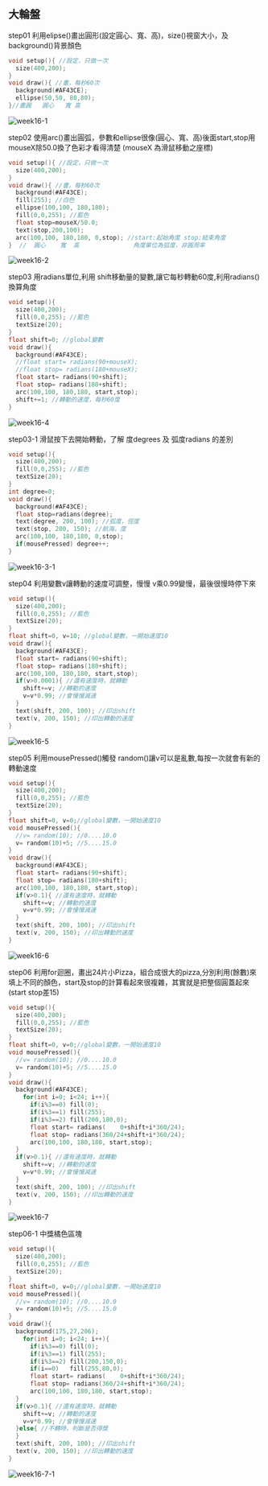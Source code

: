 ## 大輪盤
step01 利用elipse()畫出圓形(設定圓心、寬、高)，size()視窗大小，及background()背景顏色
```C
void setup(){ //設定，只做一次
  size(400,200);
} 
void draw(){ //畫，每秒60次
  background(#AF43CE);
  ellipse(50,50, 80,80);
}//畫圓   圓心   寬 高
```
![week16-1](https://user-images.githubusercontent.com/79676872/121618153-e9209b00-ca98-11eb-99cf-4065db0d5a6c.png)

step02 使用arc()畫出圓弧，參數和ellipse很像(圓心、寬、高)後面start,stop用mouseX除50.0換了色彩才看得清楚 (mouseX 為滑鼠移動之座標)
```C
void setup(){ //設定，只做一次
  size(400,200);
} 
void draw(){ //畫，每秒60次
  background(#AF43CE);
  fill(255); //白色
  ellipse(100,100, 180,180);
  fill(0,0,255); //藍色
  float stop=mouseX/50.0;
  text(stop,200,100);
  arc(100,100, 180,180, 0,stop); //start:起始角度 stop:結束角度
}  //  圓心    寬  高               角度單位為弧度，非圓周率
```
![week16-2](https://user-images.githubusercontent.com/79676872/121619496-4b7a9b00-ca9b-11eb-9646-30bdb5cd1bd8.png)

step03 用radians單位,利用 shift移動量的變數,讓它每秒轉動60度,利用radians()換算角度
```C
void setup(){
  size(400,200);
  fill(0,0,255); //藍色
  textSize(20);
} 
float shift=0; //global變數
void draw(){
  background(#AF43CE);
  //float start= radians(90+mouseX);
  //float stop= radians(180+mouseX);
  float start= radians(90+shift);
  float stop= radians(180+shift);
  arc(100,100, 180,180, start,stop);
  shift+=1; //轉動的速度，每秒60度
}
```
![week16-4](https://user-images.githubusercontent.com/79676872/121623113-b6c76b80-caa1-11eb-9ccb-62db6fbdea13.png)

step03-1 滑鼠按下去開始轉動，了解 度degrees 及 弧度radians 的差別
```C
void setup(){
  size(400,200);
  fill(0,0,255); //藍色
  textSize(20);
} 
int degree=0;
void draw(){
  background(#AF43CE);
  float stop=radians(degree);
  text(degree, 200, 100); //弧度，徑度
  text(stop, 200, 150); //航海，度
  arc(100,100, 180,180, 0,stop);
  if(mousePressed) degree++;
}
```
![week16-3-1](https://user-images.githubusercontent.com/79676872/121624800-c72d1580-caa4-11eb-8ee3-f2905a3d8f18.png)

step04 利用變數v讓轉動的速度可調整，慢慢 v乘0.99變慢，最後很慢時停下來
```C
void setup(){
  size(400,200);
  fill(0,0,255); //藍色
  textSize(20);
} 
float shift=0, v=10; //global變數，一開始速度10
void draw(){
  background(#AF43CE);
  float start= radians(90+shift);
  float stop= radians(180+shift);
  arc(100,100, 180,180, start,stop);
  if(v>0.0001){ //還有速度時，就轉動
    shift+=v; //轉動的速度
    v=v*0.99; //會慢慢減速
  }
  text(shift, 200, 100); //印出shift
  text(v, 200, 150); //印出轉動的速度
}
```
![week16-5](https://user-images.githubusercontent.com/79676872/121624346-ee371780-caa3-11eb-8c94-9025c01a8115.png)

step05 利用mousePressed()觸發 random()讓v可以是亂數,每按一次就會有新的轉動速度
```C
void setup(){
  size(400,200);
  fill(0,0,255); //藍色
  textSize(20);
} 
float shift=0, v=0;//global變數，一開始速度10
void mousePressed(){
  //v= random(10); //0....10.0
  v= random(10)+5; //5....15.0
}
void draw(){
  background(#AF43CE);
  float start= radians(90+shift);
  float stop= radians(180+shift);
  arc(100,100, 180,180, start,stop);
  if(v>0.1){ //還有速度時，就轉動
    shift+=v; //轉動的速度
    v=v*0.99; //會慢慢減速
  }
  text(shift, 200, 100); //印出shift
  text(v, 200, 150); //印出轉動的速度
}
```
![week16-6](https://user-images.githubusercontent.com/79676872/121626091-59ceb400-caa7-11eb-849e-b5df22ce2676.png)

step06 利用for迴圈，畫出24片小Pizza，組合成很大的pizza,分別利用(餘數)來填上不同的顏色，start及stop的計算看起來很複雜，其實就是把整個圓蓋起來(start stop差15)
```C
void setup(){
  size(400,200);
  fill(0,0,255); //藍色
  textSize(20);
} 
float shift=0, v=0;//global變數，一開始速度10
void mousePressed(){
  //v= random(10); //0....10.0
  v= random(10)+5; //5....15.0
}
void draw(){
  background(#AF43CE);
    for(int i=0; i<24; i++){  
      if(i%3==0) fill(0);
      if(i%3==1) fill(255);
      if(i%3==2) fill(200,180,0);
      float start= radians(    0+shift+i*360/24);
      float stop= radians(360/24+shift+i*360/24);
      arc(100,100, 180,180, start,stop);
  }
  if(v>0.1){ //還有速度時，就轉動
    shift+=v; //轉動的速度
    v=v*0.99; //會慢慢減速
  }
  text(shift, 200, 100); //印出shift
  text(v, 200, 150); //印出轉動的速度
}
```
![week16-7](https://user-images.githubusercontent.com/79676872/121628273-779e1800-caab-11eb-96ba-c1efe1a59fb1.png)

step06-1 中獎橘色區塊
```C
void setup(){
  size(400,200);
  fill(0,0,255); //藍色
  textSize(20);
} 
float shift=0, v=0;//global變數，一開始速度10
void mousePressed(){
  //v= random(10); //0....10.0
  v= random(10)+5; //5....15.0
}
void draw(){
  background(175,27,206);
    for(int i=0; i<24; i++){  
      if(i%3==0) fill(0);
      if(i%3==1) fill(255);
      if(i%3==2) fill(200,150,0);
      if(i==0)   fill(255,80,0);
      float start= radians(    0+shift+i*360/24);
      float stop= radians(360/24+shift+i*360/24);
      arc(100,100, 180,180, start,stop);
  }
  if(v>0.1){ //還有速度時，就轉動
    shift+=v; //轉動的速度
    v=v*0.99; //會慢慢減速
  }else{ //不轉時，判斷是否得獎
  }
  text(shift, 200, 100); //印出shift
  text(v, 200, 150); //印出轉動的速度
}
```
![week16-7-1](https://user-images.githubusercontent.com/79676872/121629594-19beff80-caae-11eb-94e9-3487e6e9c14c.png)

